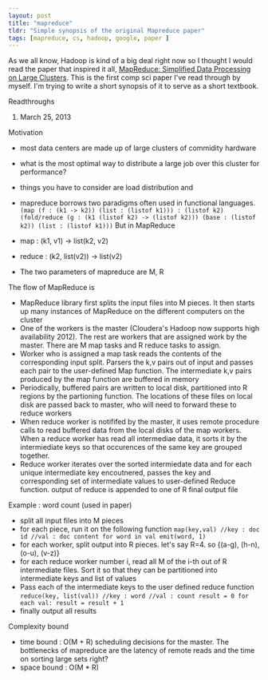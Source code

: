 ```yaml
---
layout: post
title: "mapreduce"
tldr: "Simple synopsis of the original Mapreduce paper"
tags: [mapreduce, cs, hadoop, google, paper ]
---
```


[1]: http://research.google.com/archive/mapreduce.html
As we all know, Hadoop is kind of a big deal right now so I thought I would read the paper that inspired it all, [MapReduce: Simplified Data Processing on Large Clusters][1]. 
This is the first comp sci paper I've read through by myself. I'm trying to write a short synopsis of it to serve as a short textbook.

Readthroughs
1.  March 25, 2013

Motivation
* most data centers are made up of large clusters of commidity hardware
* what is the most optimal way to distribute a large job over this cluster for performance?
* things you have to consider are load distribution and
* mapreduce borrows two paradigms often used in functional languages. 
`
(map (f : (k1 -> k2)) (list : (listof k1))) : (listof k2)
(fold/reduce (g : (k1 (listof k2) -> (listof k2))) (base : (listof k2)) (list : (listof k1)))
`
But in MapReduce
* map : (k1, v1) -> list(k2, v2)
* reduce : (k2, list(v2)) -> list(v2)

* The two parameters of mapreduce are M, R  

The flow of MapReduce is
* MapReduce library first splits the input files into M pieces. It then starts up many instances of MapReduce on the different computers on the cluster
* One of the workers is the master (Cloudera's Hadoop now supports high availability 2012). The rest are workers that are assigned work by the master. There are M map tasks and R reduce tasks to assign.
* Worker who is assigned a map task reads the contents of the corresponding input split. Parsers the k,v pairs out of input and passes each pair to the user-defined Map function. The intermediate k,v pairs produced by the map function are buffered in memory
* Periodically, buffered pairs are written to local disk, partitioned into R regions by the partioning function. The locations of these files on local disk are passed back to master, who will need to forward these to reduce workers
* When reduce worker is notififed by the master, it uses remote procedure calls to read buffered data from the local disks of the map workers. When a reduce worker has read all intermediae data, it sorts it by the intermiediate keys so that occurences of the same key are grouped together. 
* Reduce worker iterates over the sorted intermiedate data and for each unique intermediate key encoutnered, passes the key and corresponding set of intermediate values to user-defined Reduce function. output of reduce is appended to one of R final output file

Example : word count (used in paper)
* split all input files into M pieces
* for each piece, run it on the following function
`
map(key,val)
//key : doc id
//val : doc content
for word in val
	emit(word, 1)
`
* for each worker, split output into R pieces. let's say R=4. so {(a-g), (h-n), (o-u), (v-z)}
* for each reduce worker number i, read all M of the i-th out of R intermediate files. Sort it so that they can be partitioned into intermediate keys and list of values
* Pass each of the intermediate keys to the user defined reduce function
`
reduce(key, list(val))
//key : word
//val : count
result = 0
for each val:
	result = result + 1
`
* finally output all results

Complexity bound
* time bound : O(M + R) scheduling decisions for the master. The bottlenecks of mapreduce are the latency of remote reads and the time on sorting large sets right? 
* space bound : O(M * R)
